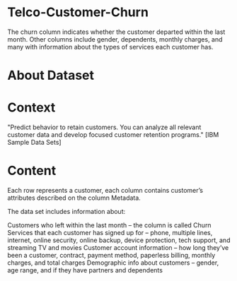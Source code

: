 # Telco-Customer-Churn
The churn column indicates whether the customer departed within the last month. Other columns include gender, dependents, monthly charges, and many with information about the types of services each customer has.
# About Dataset
# Context
"Predict behavior to retain customers. You can analyze all relevant customer data and develop focused customer retention programs." [IBM Sample Data Sets]

# Content
Each row represents a customer, each column contains customer’s attributes described on the column Metadata.

The data set includes information about:

Customers who left within the last month – the column is called Churn
Services that each customer has signed up for – phone, multiple lines, internet, online security, online backup, device protection, tech support, and streaming TV and movies
Customer account information – how long they’ve been a customer, contract, payment method, paperless billing, monthly charges, and total charges
Demographic info about customers – gender, age range, and if they have partners and dependents
